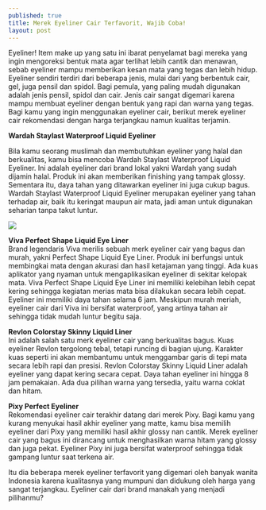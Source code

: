 ```yaml
---
published: true
title: Merek Eyeliner Cair Terfavorit, Wajib Coba! 
layout: post
---
```




Eyeliner! Item make up yang satu ini ibarat penyelamat bagi mereka yang ingin mengoreksi bentuk mata agar terlihat lebih cantik dan menawan, sebab eyeliner mampu memberikan kesan mata yang tegas dan lebih hidup. Eyeliner sendiri terdiri dari beberapa jenis, mulai dari yang berbentuk cair, gel, juga pensil dan spidol. Bagi pemula, yang paling mudah digunakan adalah jenis pensil, spidol dan cair. Jenis cair sangat digemari karena mampu membuat eyeliner dengan bentuk yang rapi dan warna yang tegas. Bagi kamu yang ingin menggunakan eyeliner cair, berikut merek eyeliner cair rekomendasi dengan harga terjangkau namun kualitas terjamin.

<b>Wardah Staylast Waterproof Liquid Eyeliner</b><br />

Bila kamu seorang muslimah dan membutuhkan eyeliner yang halal dan berkualitas, kamu bisa mencoba Wardah Staylast Waterproof Liquid Eyeliner. Ini adalah eyeliner dari brand lokal yakni Wardah yang sudah dijamin halal. Produk ini akan memberikan finishing yang tampak glossy. Sementara itu, daya tahan yang ditawarkan eyeliner ini juga cukup bagus. Wardah Staylast Waterproof Liquid Eyeliner merupakan eyeliner yang tahan terhadap air, baik itu keringat maupun air mata, jadi aman untuk digunakan seharian tanpa takut luntur. 

<img src="http://i.istockimg.com/file_thumbview_approve/37319174/5/stock-photo-37319174-got-insurance.jpg">

<b>Viva Perfect Shape Liquid Eye Liner</b><br />
Brand legendaris Viva merilis sebuah merk eyeliner cair yang bagus dan murah, yakni Perfect Shape Liquid Eye Liner. Produk ini berfungsi untuk membingkai mata dengan akurasi dan hasil ketajaman yang tinggi. Ada kuas aplikator yang nyaman untuk mengaplikasikan eyeliner di sekitar kelopak mata. Viva Perfect Shape Liquid Eye Liner ini memiliki kelebihan lebih cepat kering sehingga kegiatan merias mata bisa dilakukan secara lebih cepat. Eyeliner ini memiliki daya tahan selama 6 jam. Meskipun murah meriah, eyeliner cair dari Viva ini bersifat waterproof, yang artinya tahan air sehingga tidak mudah luntur begitu saja.

<b>Revlon Colorstay Skinny Liquid Liner</b><br />
Ini adalah salah satu merk eyeliner cair yang berkualitas bagus. Kuas eyeliner Revlon tergolong tebal, tetapi runcing di bagian ujung. Karakter kuas seperti ini akan membantumu untuk menggambar garis di tepi mata secara lebih rapi dan presisi. Revlon Colorstay Skinny Liquid Liner adalah eyeliner yang dapat kering secara cepat. Daya tahan eyeliner ini hingga 8 jam pemakaian. Ada dua pilihan warna yang tersedia, yaitu warna coklat dan hitam.

<b>Pixy Perfect Eyeliner</b><br />
Rekomendasi eyeliner cair terakhir datang dari merek Pixy. Bagi kamu yang kurang menyukai hasil akhir eyeliner yang matte, kamu bisa memilih eyeliner dari Pixy yang memiliki hasil akhir glossy nan cantik. Merek eyeliner cair yang bagus ini dirancang untuk menghasilkan warna hitam yang glossy dan juga pekat. Eyeliner Pixy ini juga bersifat waterproof sehingga tidak gampang luntur saat terkena air. 

Itu dia beberapa merek eyeliner terfavorit yang digemari oleh banyak wanita Indonesia karena kualitasnya yang mumpuni dan didukung oleh harga yang sangat terjangkau. Eyeliner cair dari brand manakah yang menjadi pilihanmu?
